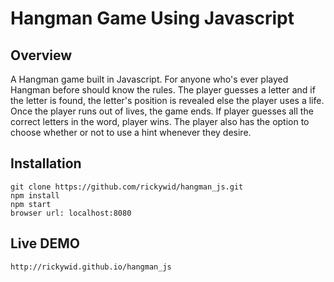 # Hangman Game Using Javascript

## Overview
A Hangman game built in Javascript. For anyone who's ever played Hangman before should know the rules. The player guesses a letter and if the letter is found, the letter's position is revealed else the player uses a life. Once the player runs out of lives, the game ends. If player guesses all the correct letters in the word, player wins. The player also has the option to choose whether or not to use a hint whenever they desire.

## Installation
```
git clone https://github.com/rickywid/hangman_js.git
npm install
npm start
browser url: localhost:8080

```

## Live DEMO
```
http://rickywid.github.io/hangman_js
```

